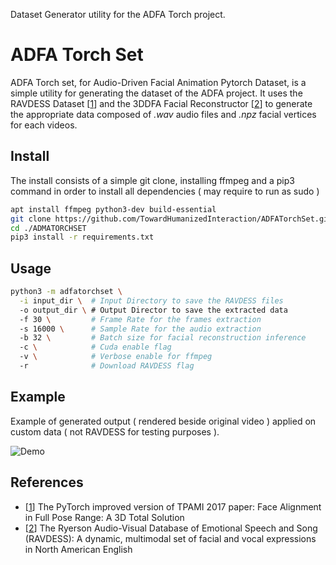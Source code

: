 Dataset Generator utility for the ADFA Torch project.

# ADFA Torch Set

ADFA Torch set, for Audio-Driven Facial Animation Pytorch Dataset, is a simple utility for generating the dataset of the ADFA project.
It uses the RAVDESS Dataset [[1]] and the 3DDFA Facial Reconstructor [[2]] to generate the appropriate data composed of *.wav* audio files and *.npz* facial vertices for each videos.

## Install

The install consists of a simple git clone, installing ffmpeg and a pip3 command in order to install all dependencies ( may require to run as sudo )

```bash
apt install ffmpeg python3-dev build-essential
git clone https://github.com/TowardHumanizedInteraction/ADFATorchSet.git
cd ./ADMATORCHSET
pip3 install -r requirements.txt
```

## Usage

```bash
python3 -m adfatorchset \
  -i input_dir \  # Input Directory to save the RAVDESS files
  -o output_dir \ # Output Director to save the extracted data
  -f 30 \         # Frame Rate for the frames extraction
  -s 16000 \      # Sample Rate for the audio extraction
  -b 32 \         # Batch size for facial reconstruction inference
  -c \            # Cuda enable flag
  -v \            # Verbose enable for ffmpeg
  -r              # Download RAVDESS flag
```

## Example

Example of generated output ( rendered beside original video ) applied on custom data ( not RAVDESS for testing purposes ).

![ Demo ]( ./demo.gif )

## References

* [[1]] The PyTorch improved version of TPAMI 2017 paper: Face Alignment in Full Pose Range: A 3D Total Solution
* [[2]] The Ryerson Audio-Visual Database of Emotional Speech and Song (RAVDESS): A dynamic, multimodal set of facial and vocal expressions in North American English

[1]: https://github.com/cleardusk/3DDFA
[2]: https://doi.org/10.5281/zenodo.1188976
